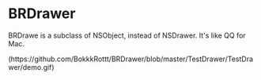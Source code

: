 # BRDrawer
BRDrawe is a subclass of NSObject, instead of NSDrawer. It's like QQ for Mac.
<!demo>(https://github.com/BokkkRottt/BRDrawer/blob/master/TestDrawer/TestDrawer/demo.gif)
